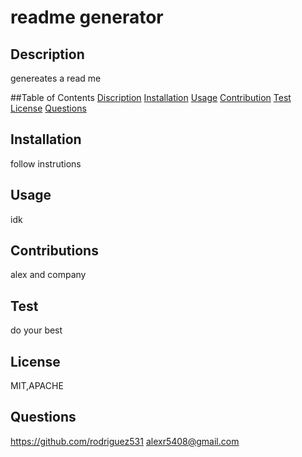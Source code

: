 # readme generator

  ## Description
  genereates a read me

  ##Table of Contents
  [Discription](#discription)
  [Installation](#installation)
  [Usage](#usage)
  [Contribution](#contribution)
  [Test](#test)
  [License](#license)
  [Questions](#questions)


  ## Installation
  follow instrutions

  ## Usage
  idk

  ## Contributions
  alex and company

  ## Test
  do your best

  ## License
  MIT,APACHE

  ## Questions
  https://github.com/rodriguez531
  alexr5408@gmail.com


